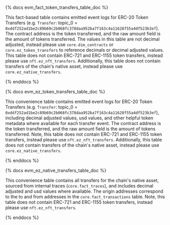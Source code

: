 {% docs evm_fact_token_transfers_table_doc %}

This fact-based table contains emitted event logs for ERC-20 Token Transfers (e.g. `Transfer`: topic_0 = `0xddf252ad1be2c89b69c2b068fc378daa952ba7f163c4a11628f55a4df523b3ef`). The contract address is the token transferred, and the raw amount field is the amount of tokens transferred. The values in this table are not decimal adjusted, instead please use `core.dim_contracts` or `core.ez_token_transfers` to reference decimals or decimal adjusted values. This table does not contain ERC-721 and ERC-1155 token transfers, instead please use `nft.ez_nft_transfers`. Additionally, this table does not contain transfers of the chain's native asset, instead please use `core.ez_native_transfers`.

{% enddocs %}

{% docs evm_ez_token_transfers_table_doc %}

This convenience table contains emitted event logs for ERC-20 Token Transfers (e.g. `Transfer`: topic_0 = `0xddf252ad1be2c89b69c2b068fc378daa952ba7f163c4a11628f55a4df523b3ef`), including decimal adjusted values, usd values, and other helpful token metadata where available for each transfer event. The contract address is the token transferred, and the raw amount field is the amount of tokens transferred. Note, this table does not contain ERC-721 and ERC-1155 token transfers, instead please use `nft.ez_nft_transfers`. Additionally, this table does not contain transfers of the chain's native asset, instead please use `core.ez_native_transfers`.

{% enddocs %}

{% docs evm_ez_native_transfers_table_doc %}

This convenience table contains all transfers for the chain's native asset, sourced from internal traces (`core.fact_traces`), and includes decimal adjusted and usd values where available. The origin addresses correspond to the to and from addresses in the `core.fact_transactions` table. Note, this table does not contain ERC-721 and ERC-1155 token transfers, instead please use `nft.ez_nft_transfers`.

{% enddocs %}